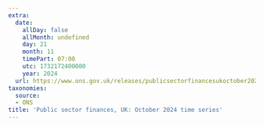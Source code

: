 ```yaml
---
extra:
  date:
    allDay: false
    allMonth: undefined
    day: 21
    month: 11
    timePart: 07:00
    utc: 1732172400000
    year: 2024
  url: https://www.ons.gov.uk/releases/publicsectorfinancesukoctober2024timeseries
taxonomies:
  source:
  - ONS
title: 'Public sector finances, UK: October 2024 time series'
---
```

